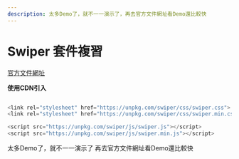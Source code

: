 ```yaml
---
description: 太多Demo了，就不一一演示了，再去官方文件網址看Demo還比較快
---
```


# Swiper 套件複習

[官方文件網址](https://swiperjs.com/)

**使用CDN引入**

```js 

<link rel="stylesheet" href="https://unpkg.com/swiper/css/swiper.css">
<link rel="stylesheet" href="https://unpkg.com/swiper/css/swiper.min.css">

<script src="https://unpkg.com/swiper/js/swiper.js"></script>
<script src="https://unpkg.com/swiper/js/swiper.min.js"></script>

```

太多Demo了，就不一一演示了
再去官方文件網址看Demo還比較快